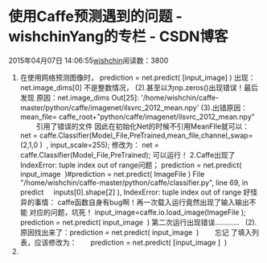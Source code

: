 # 使用Caffe预测遇到的问题 - wishchinYang的专栏 - CSDN博客
2015年04月07日 14:06:55[wishchin](https://me.csdn.net/wishchin)阅读数：3800
1. 在使用网络预测图像时，
prediction = net.predict( [input_image] )
出现： net.image_dims[0] 不是整数情况，
(2).甚至以为np.zeros()出现错误！最后发现
原因：net.image_dims 
Out[25]: '/home/wishchin/caffe-master/python/caffe/imagenet/ilsvrc_2012_mean.npy'
(3).出错原因：mean_file= caffe_root+"python/caffe/imagenet/ilsvrc_2012_mean.npy"
        引用了错误的文件
因此在初始化Net的时候不引用MeanFIle就可以：
net = caffe.Classifier(Model_File,PreTrained,mean_file,channel_swap=(2,1,0 )  , input_scale=255);
修改为：
net = caffe.Classifier(Model_File,PreTrained);
可以运行！
2.Caffe出现了IndexError: tuple index out of range问题；
prediction = net.predict( input_image  )#prediction = net.predict( ImageFile )
File "/home/wishchin/caffe-master/python/caffe/classifier.py", line 69, in predict
    inputs[0].shape[2] ),
IndexError: tuple index out of range
好怪异的事情： caffe函数自身有bug啊！再一次载入运行竟然出现了输入输出不能 对应的问题，坑死！
input_image=caffe.io.load_image(ImageFile );
prediction = net.predict( input_image  )
第二次运行出现错误............
  (2).原因找出来了：prediction = net.predict( input_image  )
       忘记 了填入列表，应该修改为：
      prediction = net.predict( [input_image ]  )
3.
